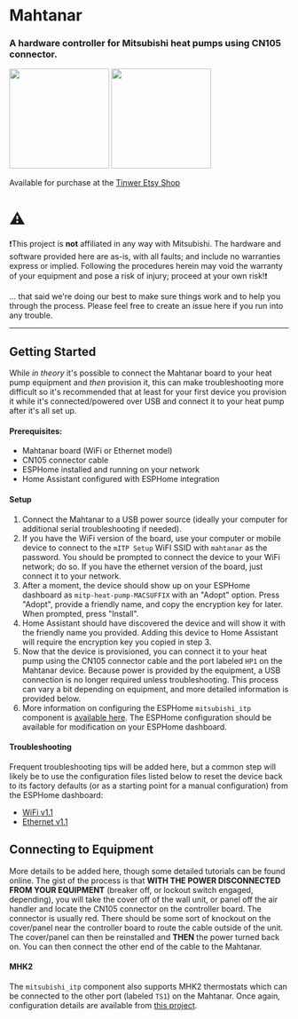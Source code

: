 # Mahtanar
### A hardware controller for Mitsubishi heat pumps using CN105 connector.

<img src="https://github.com/user-attachments/assets/6ce37ea4-a2a8-421e-a000-fe889be8c505" height="180"/>
<img src="https://github.com/user-attachments/assets/b1f2440f-674b-4b0e-aa93-91b00f111d58" height="180"/>

Available for purchase at the [Tinwer Etsy Shop](https://www.etsy.com/listing/1762258422/mahtanar-heat-pump-controller)

# ⚠️

❗This project is **not** affiliated in any way with Mitsubishi.  The hardware and software provided here are as-is, with all faults; and include no warranties express or implied.  Following the procedures herein may void the warranty of your equipment and pose a risk of injury; proceed at your own risk!❗

... that said we're doing our best to make sure things work and to help you through the process.  Please feel free to create an issue here if you run into any trouble.

----

## Getting Started

While *in theory* it's possible to connect the Mahtanar board to your heat pump equipment and *then* provision it, this can make troubleshooting more difficult so it's recommended that at least for your first device you provision it while it's connected/powered over USB and connect it to your heat pump after it's all set up.

#### Prerequisites:

- Mahtanar board (WiFi or Ethernet model)
- CN105 connector cable
- ESPHome installed and running on your network
- Home Assistant configured with ESPHome integration

#### Setup

1. Connect the Mahtanar to a USB power source (ideally your computer for additional serial troubleshooting if needed).
2. If you have the WiFi version of the board, use your computer or mobile device to connect to the `mITP Setup` WiFI SSID with `mahtanar` as the password.  You should be prompted to connect the device to your WiFi network; do so.
If you have the ethernet version of the board, just connect it to your network.
3. After a moment, the device should show up on your ESPHome dashboard as `mitp-heat-pump-MACSUFFIX` with an "Adopt" option.  Press "Adopt", provide a friendly name, and copy the encryption key for later.  When prompted, press "Install".
4. Home Assistant should have discovered the device and will show it with the friendly name you provided.  Adding this device to Home Assistant will require the encryption key you copied in step 3.
5. Now that the device is provisioned, you can connect it to your heat pump using the CN105 connector cable and the port labeled `HP1` on the Mahtanar device.  Because power is provided by the equipment, a USB connection is no longer required unless troubleshooting.  This process can vary a bit depending on equipment, and more detailed information is provided below.
6. More information on configuring the ESPHome `mitsubishi_itp` component is [available here](https://muart-group.github.io/).  The ESPHome configuration should be available for modification on your ESPHome dashboard.

#### Troubleshooting

Frequent troubleshooting tips will be added here, but a common step will likely be to use the configuration files listed below to reset the device back to its factory defaults (or as a starting point for a manual configuration) from the ESPHome dashboard:

- [WiFi v1.1](https://raw.githubusercontent.com/tinwer-group/mahtanar/1.1-release/esphome-configs/mahtanar-wifi-default.yaml)
- [Ethernet v1.1](https://raw.githubusercontent.com/tinwer-group/mahtanar/1.1-release/esphome-configs/mahtanar-ethernet-default.yaml)

## Connecting to Equipment

More details to be added here, though some detailed tutorials can be found online.  The gist of the process is that **WITH THE POWER DISCONNECTED FROM YOUR EQUIPMENT** (breaker off, or lockout switch engaged, depending), you will take the cover off of the wall unit, or panel off the air handler and locate the CN105 connector on the controller board.  The connector is usually red.  There should be some sort of knockout on the cover/panel near the controller board to route the cable outside of the unit.  The cover/panel can then be reinstalled and **THEN** the power turned back on.  You can then connect the other end of the cable to the Mahtanar.

#### MHK2

The `mitsubishi_itp` component also supports MHK2 thermostats which can be connected to the other port (labeled `TS1`) on the Mahtanar.  Once again, configuration details are available from [this project](https://muart-group.github.io/).
